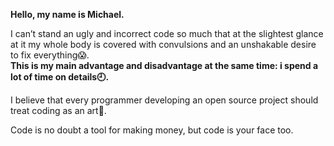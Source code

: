 **Hello, my name is Michael.**  

I can’t stand an ugly and incorrect code so much that at the slightest glance at it my whole body
is covered with convulsions and an unshakable desire to fix everything😱.  
**This is my main advantage and disadvantage at the same time: i spend a lot of time on details🕘.**   

I believe that every programmer developing an open source project should treat coding as an art🎨.  

Code is no doubt a tool for making money, but code is your face too.
